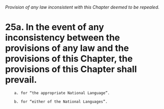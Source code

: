 *Provision of any law inconsistent with this Chapter deemed to be repealed.*

# 25a. In the event of any inconsistency between the provisions of any law and the provisions of this Chapter, the provisions of this Chapter shall prevail.

        a. for “the appropriate National Language”.

        b. for “either of the National Languages”.